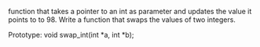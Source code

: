 


 function that takes a pointer to an int as parameter and updates the value it points to to 98.
Write a function that swaps the values of two integers.

Prototype: void swap_int(int *a, int *b);

